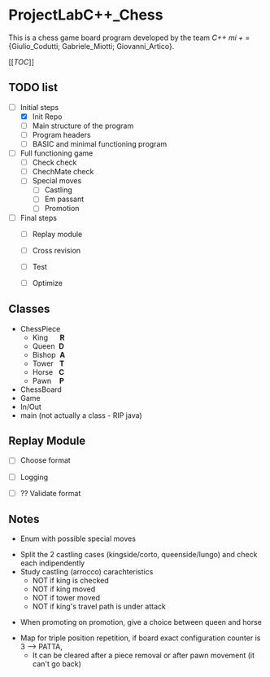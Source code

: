 # ProjectLabC++_Chess

This is a chess game board program developed by the team *C++ mi +* = {Giulio_Codutti; Gabriele_Miotti; Giovanni_Artico}.

[[_TOC_]]

## TODO list

- [ ] Initial steps
  - [x] Init Repo
  - [ ] Main structure of the program
  - [ ] Program headers
  - [ ] BASIC and minimal functioning program
- [ ] Full functioning game
  - [ ] Check check
  - [ ] ChechMate check
  - [ ] Special moves
    - [ ] Castling
    - [ ] Em passant
    - [ ] Promotion
- [ ] Final steps
  - [ ] Replay module
  - [ ] Cross revision
  - [ ] Test
  - [ ] Optimize



## Classes

- ChessPiece
  - King&nbsp;&nbsp;&nbsp;&nbsp;&nbsp;&nbsp;**R**
  - Queen&nbsp;&nbsp;**D**
  - Bishop&nbsp;&nbsp;**A**
  - Tower&nbsp;&nbsp;&nbsp;**T**
  - Horse&nbsp;&nbsp;&nbsp;**C**
  - Pawn&nbsp;&nbsp;&nbsp;&nbsp;**P**
- ChessBoard
- Game
- In/Out
- main (not actually a class - RIP java)



## Replay Module

- [ ] Choose format
- [ ] Logging
- [ ] ?? Validate format




## Notes

- Enum with possible special moves
>
- Split the 2 castling cases (kingside/corto, queenside/lungo) and check each indipendently
- Study castling (arrocco) carachteristics
  - NOT if king is checked
  - NOT if king moved
  - NOT if tower moved
  - NOT if king's travel path is under attack
>
- When promoting on promotion, give a choice between queen and horse
>
- Map for triple position repetition, if board exact configuration counter is 3 --> PATTA,
  - It can be cleared after a piece removal or after pawn movement (it can't go back)
